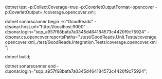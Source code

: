 dotnet test -p:CollectCoverage=true -p:CoverletOutputFormat=opencover -p:CoverletOutput=./coverage.opencover.xml;

dotnet sonarscanner begin -k:"GoodReads" -d:sonar.host.url="http://localhost:9000" -d:sonar.login="sqp_a957f68bafa7a0345d464184573c4420f9c75924" -d:sonar.cs.opencover.reportsPaths="./test/GoodReads.Unit.Tests/coverage.opencover.xml,./test/GoodReads.Integration.Tests/coverage.opencover.xml";

dotnet build;

dotnet sonarscanner end -d:sonar.login="sqp_a957f68bafa7a0345d464184573c4420f9c75924";